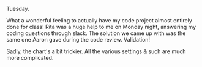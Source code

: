 
Tuesday.

What a wonderful feeling to actually have my code project almost entirely done for class! Rita was a huge help to me on Monday night, answering my coding questions through slack. The solution we came up with was the same one Aaron gave during the code review. Validation!

Sadly, the chart's a bit trickier. All the various settings & such are much more complicated.
